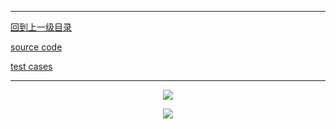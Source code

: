 ----------
[回到上一级目录](https://zhaochenyou.github.io/Way-to-Algorithm/Chapter-3/)

[source code](https://github.com/zhaochenyou/Way-to-Algorithm/blob/master/Chapter-3/src/BinaryIndexTree.hpp)

[test cases](https://github.com/zhaochenyou/Way-to-Algorithm/blob/master/Chapter-3/src/BinaryIndexTree.cpp)

----------
<p align="center"><img src="https://github.com/zhaochenyou/Way-to-Algorithm/raw/master/Chapter-3/res/BinaryIndexTree_页面_1.png" /></p>
<p align="center"><img src="https://github.com/zhaochenyou/Way-to-Algorithm/raw/master/Chapter-3/res/BinaryIndexTree_页面_2.png" /></p>
